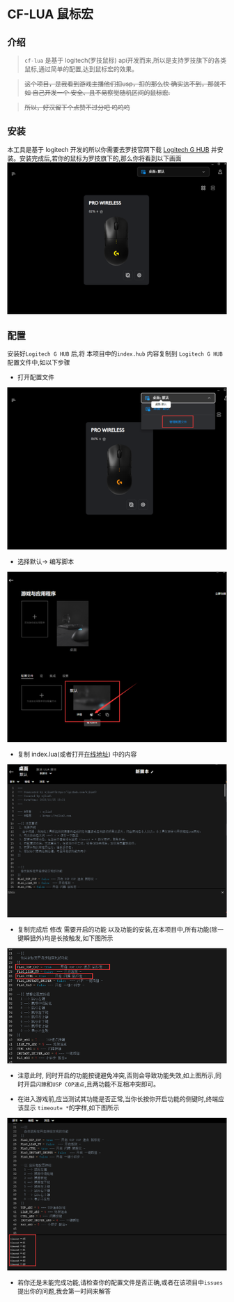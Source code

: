 # CF-LUA 鼠标宏

## 介绍
> `cf-lua` 是基于 logitech(罗技鼠标) api开发而来,所以是支持罗技旗下的各类鼠标,通过简单的配置,达到鼠标宏的效果。

> ~~这个项目，是我看到游戏主播他们扣usp，扣的那么快 确实达不到，那就不如 自己开发一个 安全、且不易察觉随机区间的鼠标宏.~~

> ~~所以，好汉留下个点赞不过分吧 呜呜呜~~

## 安装

本工具是基于 logitech 开发的所以你需要去罗技官网下载 [Logitech G HUB](https://download.logitech.com.cn/web/ftp/pub/techsupport/gaming/lghub_installer.exe) 并安装。安装完成后,若你的鼠标为罗技旗下的,那么你将看到以下画面
![img.png](./images/img.png)

## 配置

安装好`Logitech G HUB` 后,将 本项目中的`index.hub` 内容复制到 `Logitech G HUB` 配置文件中,如以下步骤

- 打开配置文件

![img.png](./images/img2.png)

- 选择默认-> 编写脚本

![img.png](images/img3.png)

- 复制 index.lua(或者打开[在线地址](https://gitlab.wjlin0.com/wjlin0/cf-lua/-/raw/main/index.lua)) 中的内容

![img.png](images/img4.png)

- 复制完成后 修改 需要开启的功能 以及功能的安装,在本项目中,所有功能(除一键瞬狙外)均是长按触发,如下图所示

![img.png](images/img5.png)

- 注意此时, 同时开启的功能按键避免冲突,否则会导致功能失效,如上图所示,同时开启`闪蹲`和`USP COP速点`,且两功能不互相冲突即可。

- 在进入游戏前,应当测试其功能是否正常,当你长按你开启功能的侧键时,终端应该显示 `timeout= *`的字样,如下图所示

![img.png](images/img6.png)

- 若你还是未能完成功能,请检查你的配置文件是否正确,或者在该项目中`issues`提出你的问题,我会第一时间来解答